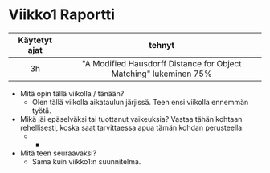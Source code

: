 # Viikko1 Raportti
| Käytetyt ajat | tehnyt |
| :----------:    | :-----------:   |
| 3h    | "A Modified Hausdorff Distance for Object Matching" lukeminen 75%   |

* Mitä opin tällä viikolla / tänään?
    * Olen tällä viikolla aikataulun järjissä. Teen ensi viikolla ennemmän työtä. 
* Mikä jäi epäselväksi tai tuottanut vaikeuksia? Vastaa tähän kohtaan rehellisesti, koska saat tarvittaessa apua tämän kohdan perusteella.
    * -
* Mitä teen seuraavaksi?
    * Sama kuin viikko1:n suunnitelma.
